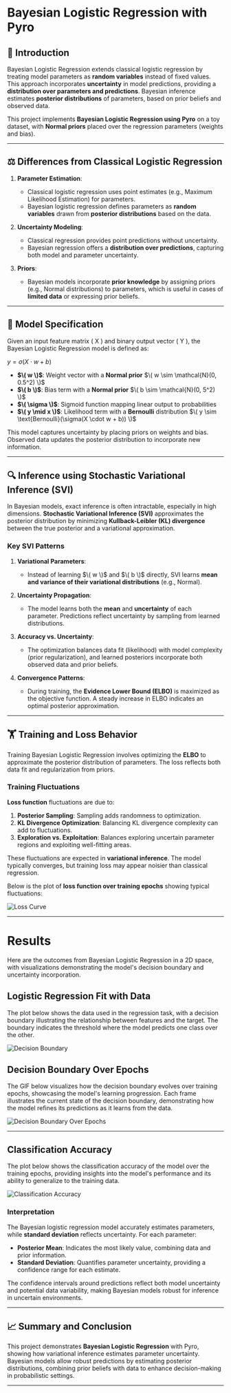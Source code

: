 # Bayesian Logistic Regression with Pyro

## 📘 Introduction

Bayesian Logistic Regression extends classical logistic regression by treating model parameters as **random variables** instead of fixed values. This approach incorporates **uncertainty** in model predictions, providing a **distribution over parameters and predictions**. Bayesian inference estimates **posterior distributions** of parameters, based on prior beliefs and observed data.

This project implements **Bayesian Logistic Regression using Pyro** on a toy dataset, with **Normal priors** placed over the regression parameters (weights and bias).

---

## ⚖️ Differences from Classical Logistic Regression

1. **Parameter Estimation**:
   - Classical logistic regression uses point estimates (e.g., Maximum Likelihood Estimation) for parameters.
   - Bayesian logistic regression defines parameters as **random variables** drawn from **posterior distributions** based on the data.

2. **Uncertainty Modeling**:
   - Classical regression provides point predictions without uncertainty.
   - Bayesian regression offers a **distribution over predictions**, capturing both model and parameter uncertainty.

3. **Priors**:
   - Bayesian models incorporate **prior knowledge** by assigning priors (e.g., Normal distributions) to parameters, which is useful in cases of **limited data** or expressing prior beliefs.

---

## 🧩 Model Specification
Given an input feature matrix \( X \) and binary output vector \( Y \), the Bayesian Logistic Regression model is defined as:

$y = \sigma(X \cdot w + b)$

- **$\( w \)$**: Weight vector with a **Normal prior** $\( w \sim \mathcal{N}(0, 0.5^2) \)$
- **$\( b \)$**: Bias term with a **Normal prior** $\( b \sim \mathcal{N}(0, 5^2) \)$
- **$\( \sigma \)$**: Sigmoid function mapping linear output to probabilities
- **$\( y \mid x \)$**: Likelihood term with a **Bernoulli** distribution $\( y \sim \text{Bernoulli}(\sigma(X \cdot w + b)) \)$

This model captures uncertainty by placing priors on weights and bias. Observed data updates the posterior distribution to incorporate new information.

---

## 🔍 Inference using Stochastic Variational Inference (SVI)

In Bayesian models, exact inference is often intractable, especially in high dimensions. **Stochastic Variational Inference (SVI)** approximates the posterior distribution by minimizing **Kullback-Leibler (KL) divergence** between the true posterior and a variational approximation.

### Key SVI Patterns

1. **Variational Parameters**:
   - Instead of learning $\( w \)$ and $\( b \)$ directly, SVI learns **mean and variance of their variational distributions** (e.g., Normal).

2. **Uncertainty Propagation**:
   - The model learns both the **mean** and **uncertainty** of each parameter. Predictions reflect uncertainty by sampling from learned distributions.

3. **Accuracy vs. Uncertainty**:
   - The optimization balances data fit (likelihood) with model complexity (prior regularization), and learned posteriors incorporate both observed data and prior beliefs.

4. **Convergence Patterns**:
   - During training, the **Evidence Lower Bound (ELBO)** is maximized as the objective function. A steady increase in ELBO indicates an optimal posterior approximation.

---

## 🏋️ Training and Loss Behavior

Training Bayesian Logistic Regression involves optimizing the **ELBO** to approximate the posterior distribution of parameters. The loss reflects both data fit and regularization from priors.

### Training Fluctuations

**Loss function** fluctuations are due to:
1. **Posterior Sampling**: Sampling adds randomness to optimization.
2. **KL Divergence Optimization**: Balancing KL divergence complexity can add to fluctuations.
3. **Exploration vs. Exploitation**: Balances exploring uncertain parameter regions and exploiting well-fitting areas.

These fluctuations are expected in **variational inference**. The model typically converges, but training loss may appear noisier than classical regression.

Below is the plot of **loss function over training epochs** showing typical fluctuations:

![Loss Curve](plots/Log_loss.png)


---

# Results

Here are the outcomes from Bayesian Logistic Regression in a 2D space, with visualizations demonstrating the model's decision boundary and uncertainty incorporation.

## Logistic Regression Fit with Data

The plot below shows the data used in the regression task, with a decision boundary illustrating the relationship between features and the target. The boundary indicates the threshold where the model predicts one class over the other.

![Decision Boundary](plots/DB.png)


## Decision Boundary Over Epochs

The GIF below visualizes how the decision boundary evolves over training epochs, showcasing the model's learning progression. Each frame illustrates the current state of the decision boundary, demonstrating how the model refines its predictions as it learns from the data.

![Decision Boundary Over Epochs](plots/decision_boundary.gif)

---
## Classification Accuracy

The plot below shows the classification accuracy of the model over the training epochs, providing insights into the model's performance and its ability to generalize to the training data.

![Classification Accuracy](plots/Accuracy.png)

### Interpretation

The Bayesian logistic regression model accurately estimates parameters, while **standard deviation** reflects uncertainty. For each parameter:
- **Posterior Mean**: Indicates the most likely value, combining data and prior information.
- **Standard Deviation**: Quantifies parameter uncertainty, providing a confidence range for each estimate.

The confidence intervals around predictions reflect both model uncertainty and potential data variability, making Bayesian models robust for inference in uncertain environments.

---

## 📈 Summary and Conclusion

This project demonstrates **Bayesian Logistic Regression** with Pyro, showing how variational inference estimates parameter uncertainty. Bayesian models allow robust predictions by estimating posterior distributions, combining prior beliefs with data to enhance decision-making in probabilistic settings.

---


